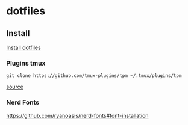 dotfiles
========

## Install

[Install dotfiles](https://github.com/thoughtbot/dotfiles/blob/main/README.md#install)

### Plugins tmux

```
git clone https://github.com/tmux-plugins/tpm ~/.tmux/plugins/tpm
```

[source](https://github.com/tmux-plugins/tpm#installation)

### Nerd Fonts

https://github.com/ryanoasis/nerd-fonts#font-installation
